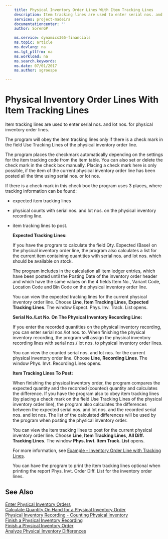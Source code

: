 ```yaml
---
    title: Physical Inventory Order Lines With Item Tracking Lines
    description: Item tracking lines are used to enter serial nos. and lot nos. for physical inventory order lines.
    services: project-madeira
    documentationcenter: ''
    author: SorenGP

    ms.service: dynamics365-financials
    ms.topic: article
    ms.devlang: na
    ms.tgt_pltfrm: na
    ms.workload: na
    ms.search.keywords:
    ms.date: 07/01/2017
    ms.author: sgroespe

---
```

# Physical Inventory Order Lines With Item Tracking Lines
Item tracking lines are used to enter serial nos. and lot nos. for physical inventory order lines.  

 The program will obey the item tracking lines only if there is a check mark in the field Use Tracking Lines of the physical inventory order line.  

 The program places the checkmark automatically depending on the settings for the item tracking code from the item table. You can also set or delete the check mark in the check box manually. Placing a check mark here is only possible, if the item of the current physical inventory order line has been posted all the time using serial nos. or lot nos.  

 If there is a check mark in this check box the program uses 3 places, where tracking information can be found:  

- expected item tracking lines  

- physical counts with serial nos. and lot nos. on the physical inventory recording line.  

- item tracking lines to post.  

  **Expected Tracking Lines:**  

  If you have the program to calculate the field Qty. Expected (Base) on the physical inventory order line, the program also calculates a list for the current item containing quantities with serial nos. and lot nos. which should be available on stock.  

  The program includes in the calculation all item ledger entries, which have been posted until the Posting Date of the inventory order header and which have the same values on the 4 fields Item No., Variant Code, Location Code and Bin Code on the physical inventory order line.  

  You can view the expected tracking lines for the current physical inventory order line. Choose **Line**, **Item Tracking Lines**, **Expected Tracking Lines**. The window Expect. Phys. Inv. Track. List opens.  

  **Serial No./Lot No. On The Physical Inventory Recording Line:**  

  If you enter the recorded quantities on the physical inventory recording, you can enter serial nos./lot nos. to. When finishing the physical inventory recording, the program will assign the physical inventory recording lines with serial nos./ lot nos. to physical inventory order lines.  

  You can view the counted serial nos. and lot nos. for the current physical inventory order line. Choose **Line**, **Recording Lines**. The window Phys. Invt. Recording Lines opens.  

  **Item Tracking Lines To Post:**  

  When finishing the physical inventory order, the program compares the expected quantity and the recorded (counted) quantity and calculates the difference. If you have the program also to obey item tracking lines (by placing a check mark on the field Use Tracking Lines of the physical inventory order line), the program also calculates the differences between the expected serial nos. and lot nos. and the recorded serial nos. and lot nos. The list of the calculated differences will be used by the program when posting the physical inventory order.  

  You can view the item tracking lines to post for the current physical inventory order line. Choose **Line**, **Item Tracking Lines**, **All Diff. Tracking Lines**. The window **Phys. Invt. Item Track. List** opens.  

  For more information, see [Example - Inventory Order Line with Tracking Lines](example-inventory-order-line-with-tracking-lines.md).  

  You can have the program to print the item tracking lines optional when printing the report Phys. Invt. Order Diff. List for the inventory order lines.  

## See Also  
 [Enter Physical Inventory Orders](how-to-enter-physical-inventory-orders.md)   
 [Calculate Quantity On Hand for a Physical Inventory Order](how-to-calculate-quantity-on-hand-for-a-physical-inventory-order.md)   
 [Physical Inventory Recording - Counting Physical Inventory](physical-inventory-recording-counting-physical-inventory.md)   
 [Finish a Physical Inventory Recording](how-to-finish-a-physical-inventory-recording.md)   
 [Finish a Physical Inventory Order](how-to-finish-a-physical-inventory-order.md)   
 [Analyze Physical Inventory Differences](how-to-analyze-physical-inventory-differences.md)

